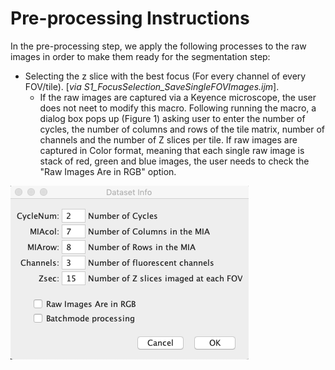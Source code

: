 # Pre-processing Instructions

In the pre-processing step, we apply the following processes to the raw images in order to make them ready for the segmentation step:
* Selecting the z slice with the best focus (For every channel of every FOV/tile). [*via S1_FocusSelection_SaveSingleFOVImages.ijm*]. 
  * If the raw images are captured via a Keyence microscope, the user does not neet to modify this macro. Following running the macro, a dialog box pops up (Figure 1) asking user to enter the number of cycles, the number of columns and rows of the tile matrix, number of channels and the number of Z slices per tile. If raw images are captured in Color format, meaning that each single raw image is stack of red, green and blue images, the user needs to check the "Raw Images Are in RGB" option.
  
![Figure 1](Images/Figure%201.png)
